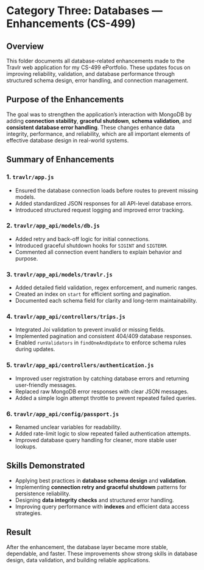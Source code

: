 # Category Three: Databases — Enhancements (CS-499) 

## Overview 
This folder documents all database-related enhancements made to the Travlr web application for my CS-499 ePortfolio. These updates focus on improving reliability, validation, and database performance through structured schema design, error handling, and connection management.

## Purpose of the Enhancements 
The goal was to strengthen the application’s interaction with MongoDB by adding **connection stability**, **graceful shutdown**, **schema validation**, and **consistent database error handling**. These changes enhance data integrity, performance, and reliability, which are all important elements of effective database design in real-world systems.

## Summary of Enhancements 

### **1. `travlr/app.js`** 
- Ensured the database connection loads before routes to prevent missing models.
- Added standardized JSON responses for all API-level database errors.
- Introduced structured request logging and improved error tracking.

### **2. `travlr/app_api/models/db.js`** 
- Added retry and back-off logic for initial connections.
- Introduced graceful shutdown hooks for `SIGINT` and `SIGTERM`.
- Commented all connection event handlers to explain behavior and purpose.

### **3. `travlr/app_api/models/travlr.js`** 
- Added detailed field validation, regex enforcement, and numeric ranges.
- Created an index on `start` for efficient sorting and pagination.
- Documented each schema field for clarity and long-term maintainability.

### **4. `travlr/app_api/controllers/trips.js`** 
- Integrated Joi validation to prevent invalid or missing fields.
- Implemented pagination and consistent 404/409 database responses.
- Enabled `runValidators` in `findOneAndUpdate` to enforce schema rules during updates.

### **5. `travlr/app_api/controllers/authentication.js`** 
- Improved user registration by catching database errors and returning user-friendly messages.
- Replaced raw MongoDB error responses with clear JSON messages.
- Added a simple login attempt throttle to prevent repeated failed queries.

### **6. `travlr/app_api/config/passport.js`** 
- Renamed unclear variables for readability.
- Added rate-limit logic to slow repeated failed authentication attempts.
- Improved database query handling for cleaner, more stable user lookups.

## Skills Demonstrated 
- Applying best practices in **database schema design** and **validation**.
- Implementing **connection retry and graceful shutdown** patterns for persistence reliability.
- Designing **data integrity checks** and structured error handling.
- Improving query performance with **indexes** and efficient data access strategies.

## Result 
After the enhancement, the database layer became more stable, dependable, and faster. These improvements show strong skills in database design, data validation, and building reliable applications.
